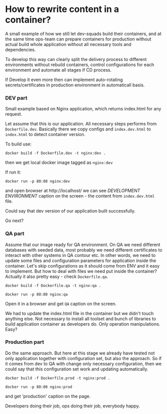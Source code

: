 # How to rewrite content in a container?

A small example of how we still let dev-squads build their 
containers, and at the same time ops-team can prepare 
containers for production without actual build whole 
application without all necessary tools and dependencies. 

To develop this way can clearly split the delivery process to 
different environments without rebuild containers, control 
configurations for each environment and automate all stages 
if CD process. 

If Develop it even more then can implement auto-rotating 
secrets/certificates in production environment in automaticall 
basis.

### DEV part

Small example based on Nginx application, which returns index.html
for any request. 

Let assume that this is our application. All necessary steps 
performs from `Dockerfile.dev`. Basically there we copy configs 
and `index.dev.html` to `index.html` to detect container version. 

To build use:

`docker build -f Dockerfile.dev -t nginx:dev .`

then we get local docker image tagged as `nginx:dev`

If run it:

`docker run -p 80:80 nginx:dev`

and open browser at http://localhost/ we can see *DEVELOPMENT ENVIRONMENT* 
caption on the screen - the content from `index.dev.html` file.

Could say that dev version of our application built successfully. 

Go next?

### QA part

Assume that our image ready for QA environment. On QA we need different 
databases with seeded data, most probably we need different certificates 
to interact with other systems in QA contour etc. In other words, we need 
to update some files and configuration parameters for application inside 
the container. Let's skip configurations as it should come from ENV and 
it easy to implement. But how to deal with files we need put inside the 
container? Actually it also pretty easy - check `Dockerfile.qa`.

`docker build -f Dockerfile.qa -t nginx:qa .`

`docker run -p 80:80 nginx:qa`

Open it in a browser and get `QA` caption on the screen. 

We had to update the index.html file in the container but we didn't touch 
anything else. Not necessary to install all toolset and bunch of libraries 
to build application container as developers do. Only operation manipulations. 
Easy? 

### Production part

Do the same approach. But here at this stage we already have tested not 
only application together with configuration set, but also the approach. 
So if it comes from dev to QA with change only necessary configuration, 
then we could say that this configuration set work and updating automatically.

`docker build -f Dockerfile.prod -t nginx:prod .`

`docker run -p 80:80 nginx:prod` 

and get 'production' caption on the page. 

Developers doing their job, ops doing their job, everybody happy. 